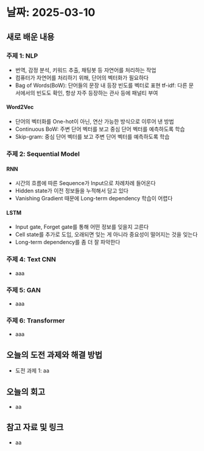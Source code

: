 # 날짜: 2025-03-10

## 새로 배운 내용
### 주제 1: NLP
- 번역, 감정 분석, 키워드 추출, 채팅봇 등 자연어를 처리하는 작업
- 컴퓨터가 자연어를 처리하기 위해, 단어의 벡터화가 필요하다
- Bag of Words(BoW): 단어들의 문장 내 등장 빈도를 벡터로 표현
  tf-idf: 다른 문서에서의 빈도도 확인, 항상 자주 등장하는 관사 등에 패널티 부여
#### Word2Vec
- 단어의 벡터화를 One-hot이 아닌, 연산 가능한 방식으로 이루어 낸 방법
- Continuous BoW: 주변 단어 벡터를 보고 중심 단어 벡터를 예측하도록 학습
- Skip-gram: 중심 단어 벡터를 보고 주변 단어 벡터를 예측하도록 학습

### 주제 2: Sequential Model
#### RNN
- 시간의 흐름에 따른 Sequence가 Input으로 차례차례 들어온다
- Hidden state가 이전 정보들을 누적해서 담고 있다
- Vanishing Gradient 때문에 Long-term dependency 학습이 어렵다

#### LSTM
- Input gate, Forget gate를 통해 어떤 정보를 잊을지 고른다
- Cell state를 추가로 도입, 오래되면 잊는 게 아니라 중요성이 떨어지는 것을 잊는다
- Long-term dependency를 좀 더 잘 파악한다

### 주제 4: Text CNN
- aaa

### 주제 5: GAN
- aaa

### 주제 6: Transformer
- aaa

## 오늘의 도전 과제와 해결 방법
- 도전 과제 1: aa

## 오늘의 회고
- aa

## 참고 자료 및 링크
- aa
